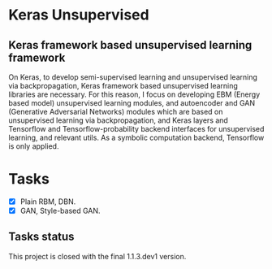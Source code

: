 # Keras Unsupervised
## Keras framework based unsupervised learning framework

On Keras, to develop semi-supervised learning and unsupervised learning via backpropagation, Keras framework based unsupervised learning libraries are necessary. For this reason, I focus on developing EBM (Energy based model) unsupervised learning modules, and autoencoder and GAN (Generative Adversarial Networks) modules which are based on unsupervised learning via backpropagation, and Keras layers and Tensorflow and Tensorflow-probability backend interfaces for unsupervised learning, and relevant utils. As a symbolic computation backend, Tensorflow is only applied.

# Tasks
- [X] Plain RBM, DBN.
- [X] GAN, Style-based GAN.

## Tasks status
This project is closed with the final 1.1.3.dev1 version.

